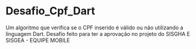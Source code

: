 # Desafio_Cpf_Dart
Um algoritmo que verifica se o CPF inserido é válido ou não utilizando a linguagem Dart.
Desafio feito para ter a aprovação no projeto do SISGHA E SISGEA - EQUIPE MOBILE
